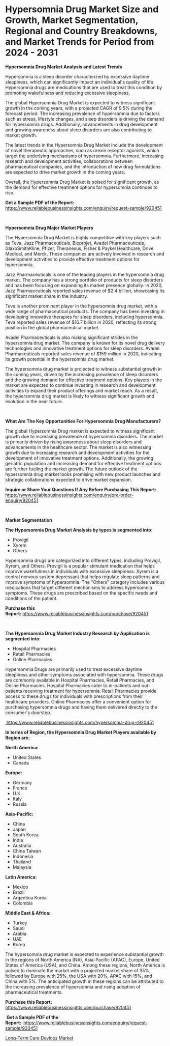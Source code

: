 <p><h1>Hypersomnia Drug Market Size and Growth, Market Segmentation, Regional and Country Breakdowns, and Market Trends for Period from 2024 -  2031</h1></p><p><strong>Hypersomnia Drug Market Analysis and Latest Trends</strong></p>
<p><p>Hypersomnia is a sleep disorder characterized by excessive daytime sleepiness, which can significantly impact an individual's quality of life. Hypersomnia drugs are medications that are used to treat this condition by promoting wakefulness and reducing excessive sleepiness.</p><p>The global Hypersomnia Drug Market is expected to witness significant growth in the coming years, with a projected CAGR of 9.5% during the forecast period. The increasing prevalence of hypersomnia due to factors such as stress, lifestyle changes, and sleep disorders is driving the demand for hypersomnia drugs. Additionally, advancements in drug development and growing awareness about sleep disorders are also contributing to market growth.</p><p>The latest trends in the Hypersomnia Drug Market include the development of novel therapeutic approaches, such as orexin receptor agonists, which target the underlying mechanisms of hypersomnia. Furthermore, increasing research and development activities, collaborations between pharmaceutical companies, and the introduction of new drug formulations are expected to drive market growth in the coming years.</p><p>Overall, the Hypersomnia Drug Market is poised for significant growth, as the demand for effective treatment options for hypersomnia continues to rise.</p></p>
<p><strong>Get a Sample PDF of the Report:&nbsp;</strong> <a href="https://www.reliablebusinessinsights.com/enquiry/request-sample/920451">https://www.reliablebusinessinsights.com/enquiry/request-sample/920451</a></p>
<p>&nbsp;</p>
<p><strong>Hypersomnia Drug Major Market Players</strong></p>
<p><p>The Hypersomnia Drug Market is highly competitive with key players such as Teva, Jazz Pharmaceuticals, Bioprojet, Avadel Pharmaceuticals, GlaxoSmithKline, Pfizer, Theranexus, Fisher & Paykel Healthcare, Drive Medical, and Merck. These companies are actively involved in research and development activities to provide effective treatment options for hypersomnia.</p><p>Jazz Pharmaceuticals is one of the leading players in the hypersomnia drug market. The company has a strong portfolio of products for sleep disorders and has been focusing on expanding its market presence globally. In 2020, Jazz Pharmaceuticals reported sales revenue of $2.4 billion, showcasing its significant market share in the industry.</p><p>Teva is another prominent player in the hypersomnia drug market, with a wide range of pharmaceutical products. The company has been investing in developing innovative therapies for sleep disorders, including hypersomnia. Teva reported sales revenue of $16.7 billion in 2020, reflecting its strong position in the global pharmaceutical market.</p><p>Avadel Pharmaceuticals is also making significant strides in the hypersomnia drug market. The company is known for its novel drug delivery technologies and innovative treatment options for sleep disorders. Avadel Pharmaceuticals reported sales revenue of $159 million in 2020, indicating its growth potential in the hypersomnia drug market.</p><p>The hypersomnia drug market is projected to witness substantial growth in the coming years, driven by the increasing prevalence of sleep disorders and the growing demand for effective treatment options. Key players in the market are expected to continue investing in research and development activities to expand their product offerings and market reach. As a result, the hypersomnia drug market is likely to witness significant growth and evolution in the near future.</p></p>
<p>&nbsp;</p>
<p><strong>What Are The Key Opportunities For Hypersomnia Drug Manufacturers?</strong></p>
<p><p>The global Hypersomnia Drug market is expected to witness significant growth due to increasing prevalence of hypersomnia disorders. The market is primarily driven by rising awareness about sleep disorders and advancements in the healthcare sector. The market is also witnessing growth due to increasing research and development activities for the development of innovative treatment options. Additionally, the growing geriatric population and increasing demand for effective treatment options are further fueling the market growth. The future outlook of the hypersomnia drug market looks promising with new product launches and strategic collaborations expected to drive market expansion.</p></p>
<p><strong>Inquire or Share Your Questions If Any Before Purchasing This Report:</strong> <a href="https://www.reliablebusinessinsights.com/enquiry/pre-order-enquiry/920451">https://www.reliablebusinessinsights.com/enquiry/pre-order-enquiry/920451</a></p>
<p>&nbsp;</p>
<p><strong>Market Segmentation</strong></p>
<p><strong>The Hypersomnia Drug Market Analysis by types is segmented into:</strong></p>
<p><ul><li>Provigil</li><li>Xyrem</li><li>Others</li></ul></p>
<p><p>Hypersomnia drugs are categorized into different types, including Provigil, Xyrem, and Others. Provigil is a popular stimulant medication that helps improve wakefulness in individuals with excessive sleepiness. Xyrem is a central nervous system depressant that helps regulate sleep patterns and improve symptoms of hypersomnia. The "Others" category includes various medications that target different mechanisms to address hypersomnia symptoms. These drugs are prescribed based on the specific needs and conditions of the patient.</p></p>
<p><strong>Purchase this Report:&nbsp;</strong><a href="https://www.reliablebusinessinsights.com/purchase/920451">https://www.reliablebusinessinsights.com/purchase/920451</a></p>
<p>&nbsp;</p>
<p><strong>The Hypersomnia Drug Market Industry Research by Application is segmented into:</strong></p>
<p><ul><li>Hospital Pharmacies</li><li>Retail Pharmacies</li><li>Online Pharmacies</li></ul></p>
<p><p>Hypersomnia Drugs are primarily used to treat excessive daytime sleepiness and other symptoms associated with hypersomnia. These drugs are commonly available in Hospital Pharmacies, Retail Pharmacies, and Online Pharmacies. Hospital Pharmacies cater to in-patients and out-patients receiving treatment for hypersomnia. Retail Pharmacies provide access to these drugs for individuals with prescriptions from their healthcare providers. Online Pharmacies offer a convenient option for purchasing hypersomnia drugs and having them delivered directly to the consumer's doorstep.</p></p>
<p><a href="https://www.reliablebusinessinsights.com/hypersomnia-drug-r920451">&nbsp;https://www.reliablebusinessinsights.com/hypersomnia-drug-r920451</a></p>
<p><strong>In terms of Region, the Hypersomnia Drug Market Players available by Region are:</strong></p>
<p>
    <p> <strong> North America: </strong>
        <ul>
            <li>United States</li>
            <li>Canada</li>
        </ul>
        </p> 
    <p> <strong> Europe: </strong>
        <ul>
            <li>Germany</li>
            <li>France</li>
            <li>U.K.</li>
            <li>Italy</li>
            <li>Russia</li>
        </ul>
        </p> 
    <p> <strong> Asia-Pacific: </strong>
        <ul>
            <li>China</li>
            <li>Japan</li>
            <li>South Korea</li>
            <li>India</li>
            <li>Australia</li>
            <li>China Taiwan</li>
            <li>Indonesia</li>
            <li>Thailand</li>
            <li>Malaysia</li>
        </ul>
        </p> 
    <p> <strong> Latin America: </strong>
        <ul>
            <li>Mexico</li>
            <li>Brazil</li>
            <li>Argentina Korea</li>
            <li>Colombia</li>
        </ul>
        </p> 
    <p> <strong> Middle East & Africa: </strong>
        <ul>
            <li>Turkey</li>
            <li>Saudi</li>
            <li>Arabia</li>
            <li>UAE</li>
            <li>Korea</li>
        </ul>
    </p>
    </p>
<p><p>The hypersomnia drug market is expected to experience substantial growth in the regions of North America (NA), Asia-Pacific (APAC), Europe, United States of America (USA), and China. Among these regions, North America is poised to dominate the market with a projected market share of 35%, followed by Europe with 25%, the USA with 20%, APAC with 15%, and China with 5%. The anticipated growth in these regions can be attributed to the increasing prevalence of hypersomnia and rising adoption of pharmaceutical treatments.</p></p>
<p><strong>Purchase this Report: </strong><a href="https://www.reliablebusinessinsights.com/purchase/920451">https://www.reliablebusinessinsights.com/purchase/920451</a></p>
<p>&nbsp;<strong>Get a Sample PDF of the Report:&nbsp;&nbsp;</strong><a href="https://www.reliablebusinessinsights.com/enquiry/request-sample/920451">https://www.reliablebusinessinsights.com/enquiry/request-sample/920451</a></p>
<p><strong></strong></p>
<p><p><a href="https://github.com/Airanohannonzb68e5pb53oc1/Market-Research-Report-List-3/blob/main/long-term-care-devices-market.md">Long-Term Care Devices Market</a></p></p>